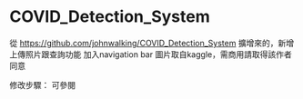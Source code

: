 # COVID_Detection_System
從 https://github.com/johnwalking/COVID_Detection_System 擴增來的，新增上傳照片跟查詢功能
加入navigation bar 
圖片取自kaggle，需商用請取得該作者同意

修改步驟：
可參閱 
